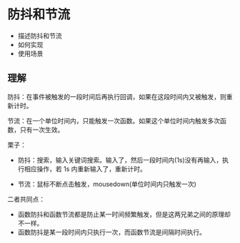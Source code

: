 # 防抖和节流

- 描述防抖和节流
- 如何实现
- 使用场景

## 理解

防抖：在事件被触发的一段时间后再执行回调，如果在这段时间内又被触发，则重新计时。

节流：在一个单位时间内，只能触发一次函数。如果这个单位时间内触发多次函数，只有一次生效。


栗子：

- 防抖：搜索，输入关键词搜索。输入了，然后一段时间内(1s)没有再输入，执行相应操作，若 1s 内重新输入了，重新计时。

- 节流：鼠标不断点击触发，mousedown(单位时间内只触发一次)


二者共同点：

- 函数防抖和函数节流都是防止某一时间频繁触发，但是这两兄弟之间的原理却不一样。
- 函数防抖是某一段时间内只执行一次，而函数节流是间隔时间执行。
